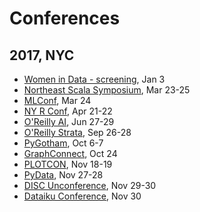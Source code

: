 # Conferences

## 2017, NYC
* [Women in Data - screening](http://www.widsconference.org/), Jan 3
* [Northeast Scala Symposium](http://www.nescala.org/), Mar 23-25
* [MLConf](https://mlconf.com/mlconf-2017-new-york-city/), Mar 24
* [NY R Conf](http://www.rstats.nyc/), Apr 21-22
* [O'Reilly AI](https://conferences.oreilly.com/artificial-intelligence/ai-ny-2017), Jun 27-29
* [O'Reilly Strata](https://conferences.oreilly.com/strata/strata-ny), Sep 26-28
* [PyGotham](2017/2017_10_06_pygotham.md), Oct 6-7
* [GraphConnect](2017_10_24_graph_connect.md), Oct 24
* [PLOTCON](2017_11_18_plotcon.md), Nov 18-19
* [PyData](2017_11_27_pydata_nyc.md), Nov 27-28
* [DISC Unconference](2017_11_29_disc_unconference.md), Nov 29-30
* [Dataiku Conference](2017_11_30_dataiku.md), Nov 30
